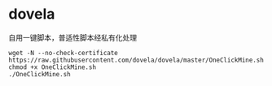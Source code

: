 # dovela
自用一键脚本，普适性脚本经私有化处理

```
wget -N --no-check-certificate https://raw.githubusercontent.com/dovela/dovela/master/OneClickMine.sh
chmod +x OneClickMine.sh
./OneClickMine.sh
```
